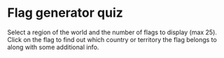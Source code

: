 # Flag generator quiz

Select a region of the world and the number of flags to display (max 25). 
Click on the flag to find out which country or territory the flag belongs to along with some additional info.
